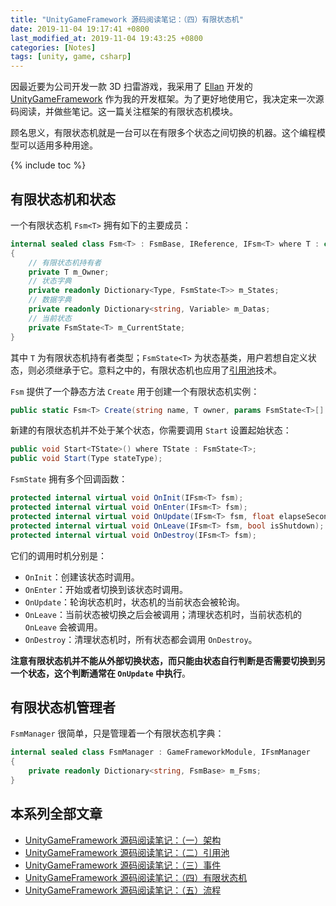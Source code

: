 ```yaml
---
title: "UnityGameFramework 源码阅读笔记：（四）有限状态机"
date: 2019-11-04 19:17:41 +0800
last_modified_at: 2019-11-04 19:43:25 +0800
categories: [Notes]
tags: [unity, game, csharp]
---
```


因最近要为公司开发一款 3D 扫雷游戏，我采用了 [Ellan](https://github.com/EllanJiang) 开发的 [UnityGameFramework](https://gameframework.cn/) 作为我的开发框架。为了更好地使用它，我决定来一次源码阅读，并做些笔记。这一篇关注框架的有限状态机模块。

顾名思义，有限状态机就是一台可以在有限多个状态之间切换的机器。这个编程模型可以适用多种用途。

{% include toc %}

## 有限状态机和状态

一个有限状态机 `Fsm<T>` 拥有如下的主要成员：

```c#
internal sealed class Fsm<T> : FsmBase, IReference, IFsm<T> where T : class
{
    // 有限状态机持有者
    private T m_Owner;
    // 状态字典
    private readonly Dictionary<Type, FsmState<T>> m_States;
    // 数据字典
    private readonly Dictionary<string, Variable> m_Datas;
    // 当前状态
    private FsmState<T> m_CurrentState;
}
```

其中 `T` 为有限状态机持有者类型；`FsmState<T>` 为状态基类，用户若想自定义状态，则必须继承于它。意料之中的，有限状态机也应用了[引用池](/2019/11/04/unitygameframework-yuan-ma-yue-du-bi-ji-er-yin-yong-chi.html)技术。


`Fsm` 提供了一个静态方法 `Create` 用于创建一个有限状态机实例：

```c#
public static Fsm<T> Create(string name, T owner, params FsmState<T>[] states);
```

新建的有限状态机并不处于某个状态，你需要调用 `Start` 设置起始状态：

```c#
public void Start<TState>() where TState : FsmState<T>;
public void Start(Type stateType);
```

`FsmState` 拥有多个回调函数：

```c#
protected internal virtual void OnInit(IFsm<T> fsm);
protected internal virtual void OnEnter(IFsm<T> fsm);
protected internal virtual void OnUpdate(IFsm<T> fsm, float elapseSeconds, float realElapseSeconds);
protected internal virtual void OnLeave(IFsm<T> fsm, bool isShutdown);
protected internal virtual void OnDestroy(IFsm<T> fsm);
```

它们的调用时机分别是：

- `OnInit`：创建该状态时调用。
- `OnEnter`：开始或者切换到该状态时调用。
- `OnUpdate`：轮询状态机时，状态机的当前状态会被轮询。
- `OnLeave`：当前状态被切换之后会被调用；清理状态机时，当前状态机的 `OnLeave` 会被调用。
- `OnDestroy`：清理状态机时，所有状态都会调用 `OnDestroy`。

**注意有限状态机并不能从外部切换状态，而只能由状态自行判断是否需要切换到另一个状态，这个判断通常在 `OnUpdate` 中执行**。

## 有限状态机管理者

`FsmManager` 很简单，只是管理着一个有限状态机字典：

```c#
internal sealed class FsmManager : GameFrameworkModule, IFsmManager
{
    private readonly Dictionary<string, FsmBase> m_Fsms;
}
```

## 本系列全部文章

- [UnityGameFramework 源码阅读笔记：（一）架构](/2019/11/04/unitygameframework-yuan-ma-yue-du-bi-ji-yi-jia-gou.html)
- [UnityGameFramework 源码阅读笔记：（二）引用池](/2019/11/04/unitygameframework-yuan-ma-yue-du-bi-ji-er-yin-yong-chi.html)
- [UnityGameFramework 源码阅读笔记：（三）事件](/2019/11/04/unitygameframework-yuan-ma-yue-du-bi-ji-san-shi-jian.html)
- [UnityGameFramework 源码阅读笔记：（四）有限状态机](/2019/11/04/unitygameframework-yuan-ma-yue-du-bi-ji-si-you-xian-zhuang-tai-ji.html)
- [UnityGameFramework 源码阅读笔记：（五）流程](/2019/11/04/unitygameframework-yuan-ma-yue-du-bi-ji-wu-liu-cheng.html)
